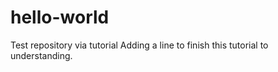 hello-world
===========

Test repository via tutorial
Adding a line to finish this tutorial to understanding.

